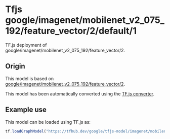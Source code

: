 # Tfjs google/imagenet/mobilenet_v2_075_192/feature_vector/2/default/1
TF.js deployment of google/imagenet/mobilenet_v2_075_192/feature_vector/2.

<!-- parent-model: google/imagenet/mobilenet_v2_075_192/feature_vector/2 -->

## Origin

This model is based on [google/imagenet/mobilenet_v2_075_192/feature_vector/2](https://tfhub.dev/google/imagenet/mobilenet_v2_075_192/feature_vector/2).

This model has been automatically converted using the [TF.js converter](https://github.com/tensorflow/tfjs/tree/master/tfjs-converter).

## Example use
This model can be loaded using TF.js as:

```javascript
tf.loadGraphModel("https://tfhub.dev/google/tfjs-model/imagenet/mobilenet_v2_075_192/feature_vector/2/default/1", { fromTFHub: true })
```
